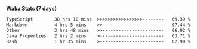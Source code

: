 
<b>Waka Stats (7 days)</b>

<!--START_SECTION:waka-->

```txt
TypeScript        38 hrs 10 mins  >>>>>>>>>>>>>>>>>--------   69.39 %
Markdown          4 hrs 5 mins    >>-----------------------   07.44 %
Other             3 hrs 48 mins   >>-----------------------   06.92 %
Java Properties   2 hrs 2 mins    >------------------------   03.71 %
Bash              1 hr 35 mins    >------------------------   02.90 %
```

<!--END_SECTION:waka-->
